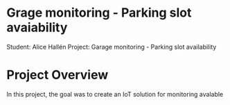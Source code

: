# Grage monitoring - Parking slot avaiability 
  Student: Alice Hallén
  Project: Garage monitoring - Parking slot availability 
# Project Overview
In this project, the goal was to create an IoT solution for monitoring avalable 
